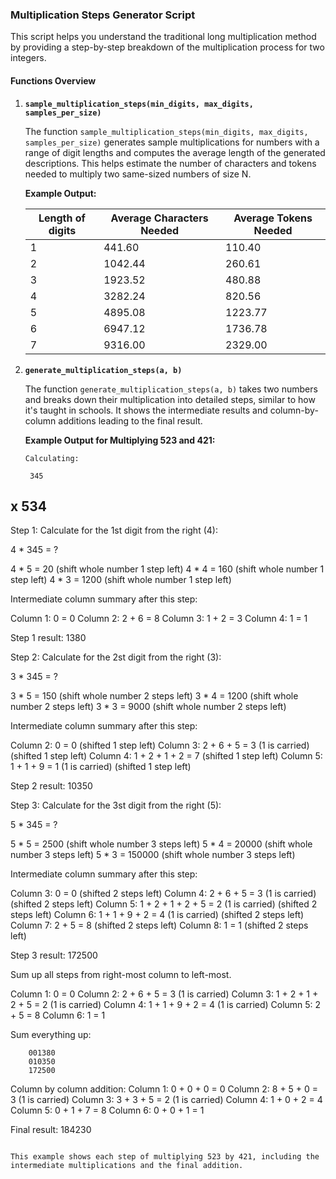 ### Multiplication Steps Generator Script

This script helps you understand the traditional long multiplication method by providing a step-by-step breakdown of the multiplication process for two integers.

#### Functions Overview

1. **`sample_multiplication_steps(min_digits, max_digits, samples_per_size)`**

   The function `sample_multiplication_steps(min_digits, max_digits, samples_per_size)` generates sample multiplications for numbers with a range of digit lengths and computes the average length of the generated descriptions. This helps estimate the number of characters and tokens needed to multiply two same-sized numbers of size N.

   **Example Output:**

   | Length of digits | Average Characters Needed | Average Tokens Needed |
   |------------------|---------------------------|------------------------|
   | 1                | 441.60                    | 110.40                 |
   | 2                | 1042.44                   | 260.61                 |
   | 3                | 1923.52                   | 480.88                 |
   | 4                | 3282.24                   | 820.56                 |
   | 5                | 4895.08                   | 1223.77                |
   | 6                | 6947.12                   | 1736.78                |
   | 7                | 9316.00                   | 2329.00                |

2. **`generate_multiplication_steps(a, b)`**

   The function `generate_multiplication_steps(a, b)` takes two numbers and breaks down their multiplication into detailed steps, similar to how it's taught in schools. It shows the intermediate results and column-by-column additions leading to the final result.

   **Example Output for Multiplying 523 and 421:**
   ```
   Calculating:

    345
x   534
-------------

Step 1: Calculate for the 1st digit from the right (4):

4 * 345 = ?

4 * 5 = 20 (shift whole number 1 step left)
4 * 4 = 160 (shift whole number 1 step left)
4 * 3 = 1200 (shift whole number 1 step left)

Intermediate column summary after this step:

Column 1: 0 = 0
Column 2: 2 + 6 = 8
Column 3: 1 + 2 = 3
Column 4: 1 = 1

Step 1 result: 1380


Step 2: Calculate for the 2st digit from the right (3):

3 * 345 = ?

3 * 5 = 150 (shift whole number 2 steps left)
3 * 4 = 1200 (shift whole number 2 steps left)
3 * 3 = 9000 (shift whole number 2 steps left)

Intermediate column summary after this step:

Column 2: 0 = 0  (shifted 1 step left)
Column 3: 2 + 6 + 5 = 3 (1 is carried) (shifted 1 step left)
Column 4: 1 + 2 + 1 + 2 = 7  (shifted 1 step left)
Column 5: 1 + 1 + 9 = 1 (1 is carried) (shifted 1 step left)

Step 2 result: 10350


Step 3: Calculate for the 3st digit from the right (5):

5 * 345 = ?

5 * 5 = 2500 (shift whole number 3 steps left)
5 * 4 = 20000 (shift whole number 3 steps left)
5 * 3 = 150000 (shift whole number 3 steps left)

Intermediate column summary after this step:

Column 3: 0 = 0  (shifted 2 steps left)
Column 4: 2 + 6 + 5 = 3 (1 is carried) (shifted 2 steps left)
Column 5: 1 + 2 + 1 + 2 + 5 = 2 (1 is carried) (shifted 2 steps left)
Column 6: 1 + 1 + 9 + 2 = 4 (1 is carried) (shifted 2 steps left)
Column 7: 2 + 5 = 8  (shifted 2 steps left)
Column 8: 1 = 1  (shifted 2 steps left)

Step 3 result: 172500


Sum up all steps from right-most column to left-most.

Column 1: 0 = 0
Column 2: 2 + 6 + 5 = 3 (1 is carried)
Column 3: 1 + 2 + 1 + 2 + 5 = 2 (1 is carried)
Column 4: 1 + 1 + 9 + 2 = 4 (1 is carried)
Column 5: 2 + 5 = 8
Column 6: 1 = 1

Sum everything up:

        001380
        010350
        172500

Column by column addition:
Column 1: 0 + 0 + 0 = 0
Column 2: 8 + 5 + 0 = 3 (1 is carried)
Column 3: 3 + 3 + 5 = 2 (1 is carried)
Column 4: 1 + 0 + 2 = 4
Column 5: 0 + 1 + 7 = 8
Column 6: 0 + 0 + 1 = 1

Final result: 184230
   ```

This example shows each step of multiplying 523 by 421, including the intermediate multiplications and the final addition.
